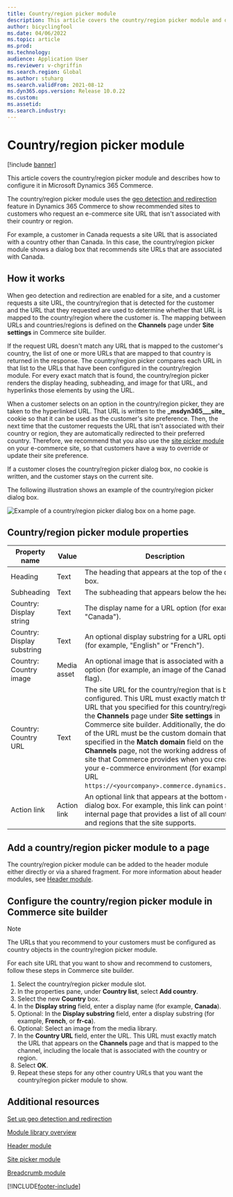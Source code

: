 ```yaml
---
title: Country/region picker module
description: This article covers the country/region picker module and describes how to configure it in Microsoft Dynamics 365 Commerce.
author: bicyclingfool
ms.date: 04/06/2022
ms.topic: article
ms.prod: 
ms.technology: 
audience: Application User
ms.reviewer: v-chgriffin
ms.search.region: Global
ms.author: stuharg
ms.search.validFrom: 2021-08-12
ms.dyn365.ops.version: Release 10.0.22
ms.custom: 
ms.assetid: 
ms.search.industry: 
---
```


# Country/region picker module

[!include [banner](includes/banner.md)]

This article covers the country/region picker module and describes how to configure it in Microsoft Dynamics 365 Commerce.

The country/region picker module uses the [geo detection and redirection](geo-detection-redirection.md) feature in Dynamics 365 Commerce to show recommended sites to customers who request an e-commerce site URL that isn't associated with their country or region.

For example, a customer in Canada requests a site URL that is associated with a country other than Canada. In this case, the country/region picker module shows a dialog box that recommends site URLs that are associated with Canada. 

## How it works

When geo detection and redirection are enabled for a site, and a customer requests a site URL, the country/region that is detected for the customer and the URL that they requested are used to determine whether that URL is mapped to the country/region where the customer is. The mapping between URLs and countries/regions is defined on the **Channels** page under **Site settings** in Commerce site builder. 

If the request URL doesn't match any URL that is mapped to the customer's country, the list of one or more URLs that are mapped to that country is returned in the response. The country/region picker compares each URL in that list to the URLs that have been configured in the country/region module. For every exact match that is found, the country/region picker renders the display heading, subheading, and image for that URL, and hyperlinks those elements by using the URL.

When a customer selects on an option in the country/region picker, they are taken to the hyperlinked URL. That URL is written to the **\_msdyn365\_\_\_site\_** cookie so that it can be used as the customer's site preference. Then, the next time that the customer requests the URL that isn't associated with their country or region, they are automatically redirected to their preferred country. Therefore, we recommend that you also use the [site picker module](site-selector.md) on your e-commerce site, so that customers have a way to override or update their site preference. 

If a customer closes the country/region picker dialog box, no cookie is written, and the customer stays on the current site. 

The following illustration shows an example of the country/region picker dialog box.

![Example of a country/region picker dialog box on a home page.](./media/Geo_country-region-module-insitu.png)

## Country/region picker module properties

| Property name              | Value       | Description                                                  |
| -------------------------- | ----------- | ------------------------------------------------------------ |
| Heading                    | Text        | The heading that appears at the top of the dialog box.       |
| Subheading                 | Text        | The subheading that appears below the heading.               |
| Country: Display string    | Text        | The display name for a URL option (for example, "Canada").   |
| Country: Display substring | Text        | An optional display substring for a URL option (for example, "English" or "French"). |
| Country: Country image     | Media asset | An optional image that is associated with a URL option (for example, an image of the Canadian flag). |
| Country: Country URL       | Text        | The site URL for the country/region that is being configured. This URL must exactly match the URL that you specified for this country/region on the **Channels** page under **Site settings** in Commerce site builder. Additionally, the domain of the URL must be the custom domain that is specified in the **Match domain** field on the **Channels** page, not the working address of the site that Commerce provides when you create your e-commerce environment (for example, the URL `https://<yourcompany>.commerce.dynamics.com/`). |
| Action link                | Action link | An optional link that appears at the bottom of the dialog box. For example, this link can point to an internal page that provides a list of all countries and regions that the site supports. |

## Add a country/region picker module to a page

The country/region picker module can be added to the header module either directly or via a shared fragment. For more information about header modules, see [Header module](author-header-module.md).

## Configure the country/region picker module in Commerce site builder

> [!NOTE]
> The URLs that you recommend to your customers must be configured as country objects in the country/region picker module.

For each site URL that you want to show and recommend to customers, follow these steps in Commerce site builder.

1. Select the country/region picker module slot.
1. In the properties pane, under **Country list**, select **Add country**.
1. Select the new **Country** box.
1. In the **Display string** field, enter a display name (for example, **Canada**).
1. Optional: In the **Display substring** field, enter a display substring (for example, **French**, or **fr-ca**).
1. Optional: Select an image from the media library.
1. In the **Country URL** field, enter the URL. This URL must exactly match the URL that appears on the **Channels** page and that is mapped to the channel, including the locale that is associated with the country or region. 
1. Select **OK**.
1. Repeat these steps for any other country URLs that you want the country/region picker module to show.

## Additional resources

[Set up geo detection and redirection](geo-detection-redirection.md)

[Module library overview](starter-kit-overview.md)

[Header module](author-header-module.md)

[Site picker module](site-selector.md)

[Breadcrumb module](add-breadcrumb.md)

[!INCLUDE[footer-include](../includes/footer-banner.md)]

